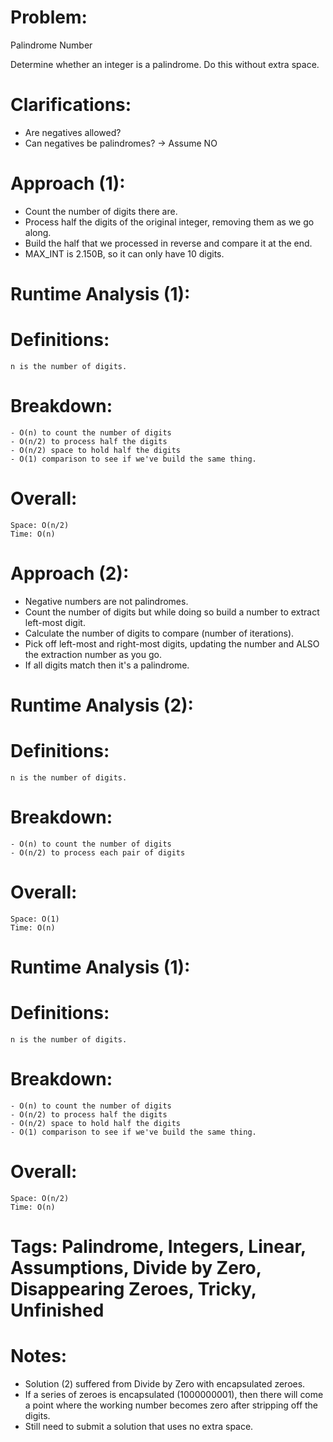 # Problem:
  Palindrome Number
    
  Determine whether an integer is a palindrome. Do this without extra space.
    
# Clarifications:
  - Are negatives allowed?
  - Can negatives be palindromes? -> Assume NO

# Approach (1):
  - Count the number of digits there are.
  - Process half the digits of the original integer, removing them as we go along.
  - Build the half that we processed in reverse and compare it at the end.
  - MAX_INT is 2.150B, so it can only have 10 digits.

# Runtime Analysis (1):
  # Definitions:
    n is the number of digits.

  # Breakdown:
    - O(n) to count the number of digits
    - O(n/2) to process half the digits
    - O(n/2) space to hold half the digits
    - O(1) comparison to see if we've build the same thing.
        
  # Overall:
    Space: O(n/2)
    Time: O(n)

# Approach (2):
  - Negative numbers are not palindromes.
  - Count the number of digits but while doing so build a number to extract left-most digit.
  - Calculate the number of digits to compare (number of iterations).
  - Pick off left-most and right-most digits, updating the number and ALSO the extraction number as you go.
  - If all digits match then it's a palindrome.
    
# Runtime Analysis (2):
  # Definitions:
    n is the number of digits.

  # Breakdown:
    - O(n) to count the number of digits
    - O(n/2) to process each pair of digits
        
  # Overall:
    Space: O(1)
    Time: O(n)
        
# Runtime Analysis (1):
  # Definitions:
    n is the number of digits.

  # Breakdown:
    - O(n) to count the number of digits
    - O(n/2) to process half the digits
    - O(n/2) space to hold half the digits
    - O(1) comparison to see if we've build the same thing.
        
  # Overall:
    Space: O(n/2)
    Time: O(n)

# Tags: Palindrome, Integers, Linear, Assumptions, Divide by Zero, Disappearing Zeroes, Tricky, Unfinished

# Notes:
  - Solution (2) suffered from Divide by Zero with encapsulated zeroes.
  - If a series of zeroes is encapsulated (1000000001), then there will come a point where the working number becomes zero after stripping off the digits.
  - Still need to submit a solution that uses no extra space.
